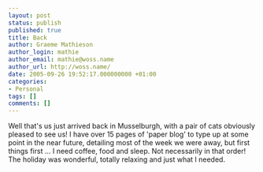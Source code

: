 ```yaml
---
layout: post
status: publish
published: true
title: Back
author: Graeme Mathieson
author_login: mathie
author_email: mathie@woss.name
author_url: http://woss.name/
date: 2005-09-26 19:52:17.000000000 +01:00
categories:
- Personal
tags: []
comments: []
---
```

Well that's us just arrived back in Musselburgh, with a pair of cats obviously pleased to see us!  I have over 15 pages of 'paper blog' to type up at some point in the near future, detailing most of the week we were away, but first things first ... I need coffee, food and sleep.  Not necessarily in that order!  The holiday was wonderful, totally relaxing and just what I needed.
